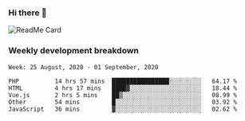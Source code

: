 ### Hi there 👋

<!--
**itzcy/itzcy** is a ✨ _special_ ✨ repository because its `README.md` (this file) appears on your GitHub profile.

Here are some ideas to get you started:

- 🔭 I’m currently working on ...
- 🌱 I’m currently learning ...
- 👯 I’m looking to collaborate on ...
- 🤔 I’m looking for help with ...
- 💬 Ask me about ...
- 📫 How to reach me: ...
- 😄 Pronouns: ...
- ⚡ Fun fact: ...
-->
![ReadMe Card](https://github-readme-stats.vercel.app/api?username=itzcy&show_icons=true&title_color=2d3198&icon_color=797cb8&text_color=24292e&bg_color=f6f8fa)

### Weekly development breakdown
<!--START_SECTION:waka-->
```text
Week: 25 August, 2020 - 01 September, 2020

PHP          14 hrs 57 mins  ████████████████░░░░░░░░░   64.17 % 
HTML         4 hrs 17 mins   ████▓░░░░░░░░░░░░░░░░░░░░   18.44 % 
Vue.js       2 hrs 5 mins    ██▒░░░░░░░░░░░░░░░░░░░░░░   08.99 % 
Other        54 mins         █░░░░░░░░░░░░░░░░░░░░░░░░   03.92 % 
JavaScript   36 mins         ▓░░░░░░░░░░░░░░░░░░░░░░░░   02.62 % 
```
<!--END_SECTION:waka-->
